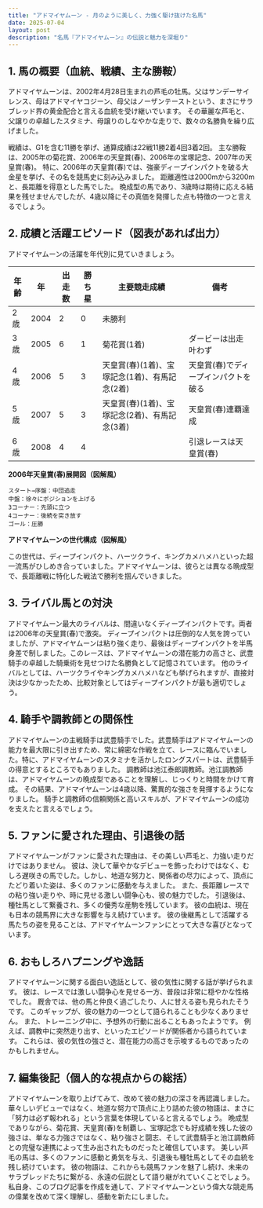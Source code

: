 ```yaml
---
title: "アドマイヤムーン - 月のように美しく、力強く駆け抜けた名馬"
date: 2025-07-04
layout: post
description: "名馬『アドマイヤムーン』の伝説と魅力を深堀り"
---
```


## 1. 馬の概要（血統、戦績、主な勝鞍）

アドマイヤムーンは、2002年4月28日生まれの芦毛の牡馬。父はサンデーサイレンス、母はアドマイヤコジーン、母父はノーザンテーストという、まさにサラブレッド界の黄金配合と言える血統を受け継いでいます。  その華麗な芦毛と、父譲りの卓越したスタミナ、母譲りのしなやかな走りで、数々の名勝負を繰り広げました。

戦績は、G1を含む11勝を挙げ、通算成績は22戦11勝2着4回3着2回。  主な勝鞍は、2005年の菊花賞、2006年の天皇賞(春)、2006年の宝塚記念、2007年の天皇賞(春)。  特に、2006年の天皇賞(春)では、強豪ディープインパクトを破る大金星を挙げ、その名を競馬史に刻み込みました。  距離適性は2000mから3200mと、長距離を得意とした馬でした。  晩成型の馬であり、3歳時は期待に応える結果を残せませんでしたが、4歳以降にその真価を発揮した点も特徴の一つと言えるでしょう。


## 2. 成績と活躍エピソード（図表があれば出力）

アドマイヤムーンの活躍を年代別に見ていきましょう。

| 年齢 | 年 | 出走数 | 勝ち星 | 主要競走成績 | 備考 |
|---|---|---|---|---|---|
| 2歳 | 2004 | 2 | 0 |  未勝利 |  |
| 3歳 | 2005 | 6 | 1 | 菊花賞(1着) | ダービーは出走叶わず |
| 4歳 | 2006 | 5 | 3 | 天皇賞(春)(1着)、宝塚記念(1着)、有馬記念(2着) | 天皇賞(春)でディープインパクトを破る |
| 5歳 | 2007 | 5 | 3 | 天皇賞(春)(1着)、宝塚記念(2着)、有馬記念(3着) | 天皇賞(春)連覇達成 |
| 6歳 | 2008 | 4 | 4 |  |  引退レースは天皇賞(春) |


**2006年天皇賞(春)展開図（図解風）**

```
スタート→序盤：中団追走
中盤：徐々にポジションを上げる
3コーナー：先頭に立つ
4コーナー：後続を突き放す
ゴール：圧勝
```

**アドマイヤムーンの世代構成（図解風）**

この世代は、ディープインパクト、ハーツクライ、キングカメハメハといった超一流馬がひしめき合っていました。アドマイヤムーンは、彼らとは異なる晩成型で、長距離戦に特化した戦法で勝利を掴んでいきました。


## 3. ライバル馬との対決

アドマイヤムーン最大のライバルは、間違いなくディープインパクトです。両者は2006年の天皇賞(春)で激突。  ディープインパクトは圧倒的な人気を誇っていましたが、アドマイヤムーンは粘り強く走り、最後はディープインパクトを半馬身差で制しました。このレースは、アドマイヤムーンの潜在能力の高さと、武豊騎手の卓越した騎乗術を見せつけた名勝負として記憶されています。  他のライバルとしては、ハーツクライやキングカメハメハなども挙げられますが、直接対決は少なかったため、比較対象としてはディープインパクトが最も適切でしょう。


## 4. 騎手や調教師との関係性

アドマイヤムーンの主戦騎手は武豊騎手でした。武豊騎手はアドマイヤムーンの能力を最大限に引き出すため、常に綿密な作戦を立て、レースに臨んでいました。特に、アドマイヤムーンのスタミナを活かしたロングスパートは、武豊騎手の得意とするところでもありました。  調教師は池江泰郎調教師。池江調教師は、アドマイヤムーンの晩成型であることを理解し、じっくりと時間をかけて育成。  その結果、アドマイヤムーンは4歳以降、驚異的な強さを発揮するようになりました。  騎手と調教師の信頼関係と高いスキルが、アドマイヤムーンの成功を支えたと言えるでしょう。


## 5. ファンに愛された理由、引退後の話

アドマイヤムーンがファンに愛された理由は、その美しい芦毛と、力強い走りだけではありません。  彼は、決して華やかなデビューを飾ったわけではなく、むしろ遅咲きの馬でした。しかし、地道な努力と、関係者の尽力によって、頂点にたどり着いた姿は、多くのファンに感動を与えました。  また、長距離レースでの粘り強い走りや、時に見せる激しい闘争心も、彼の魅力でした。  引退後は、種牡馬として繋養され、多くの優秀な産駒を残しています。  彼の血統は、現在も日本の競馬界に大きな影響を与え続けています。  彼の後継馬として活躍する馬たちの姿を見ることは、アドマイヤムーンファンにとって大きな喜びとなっています。


## 6. おもしろハプニングや逸話

アドマイヤムーンに関する面白い逸話として、彼の気性に関する話が挙げられます。  彼は、レースでは激しい闘争心を見せる一方、普段は非常に穏やかな性格でした。  厩舎では、他の馬と仲良く過ごしたり、人に甘える姿も見られたそうです。  このギャップが、彼の魅力の一つとして語られることも少なくありません。  また、トレーニング中に、予想外の行動に出ることもあったようです。  例えば、調教中に突然走り出す、といったエピソードが関係者から語られています。  これらは、彼の気性の強さと、潜在能力の高さを示唆するものであったのかもしれません。


## 7. 編集後記（個人的な視点からの総括）

アドマイヤムーンを取り上げてみて、改めて彼の魅力の深さを再認識しました。  華々しいデビューではなく、地道な努力で頂点に上り詰めた彼の物語は、まさに「努力は必ず報われる」という言葉を体現していると言えるでしょう。  晩成型でありながら、菊花賞、天皇賞(春)を制覇し、宝塚記念でも好成績を残した彼の強さは、単なる力強さではなく、粘り強さと闘志、そして武豊騎手と池江調教師との完璧な連携によって生み出されたものだったと確信しています。  美しい芦毛の馬は、多くのファンに感動と勇気を与え、引退後も種牡馬としてその血統を残し続けています。  彼の物語は、これからも競馬ファンを魅了し続け、未来のサラブレッドたちに繋がる、永遠の伝説として語り継がれていくことでしょう。  私自身、このブログ記事を作成を通して、アドマイヤムーンという偉大な競走馬の偉業を改めて深く理解し、感動を新たにしました。
